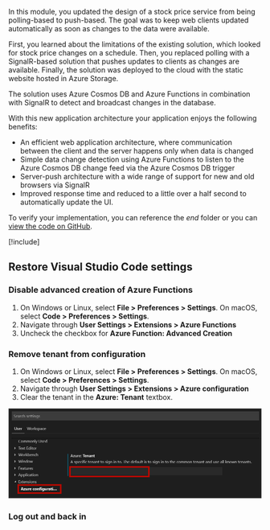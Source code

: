 In this module, you updated the design of a stock price service from being polling-based to push-based. The goal was to keep web clients updated automatically as soon as changes to the data were available. 

First, you learned about the limitations of the existing solution, which looked for stock price changes on a schedule. Then, you replaced polling with a SignalR-based solution that pushes updates to clients as changes are available. Finally, the solution was deployed to the cloud with the static website hosted in Azure Storage.

The solution uses Azure Cosmos DB and Azure Functions in combination with SignalR to detect and broadcast changes in the database.

With this new application architecture your application enjoys the following benefits:

- An efficient web application architecture, where communication between the client and the server happens only when data is changed
- Simple data change detection using Azure Functions to listen to the Azure Cosmos DB change feed via the Azure Cosmos DB trigger
- Server-push architecture with a wide range of support for new and old browsers via SignalR
- Improved response time and reduced to a little over a half second to automatically update the UI.

To verify your implementation, you can reference the *end* folder or you can [view the code on GitHub](https://github.com/MicrosoftDocs/mslearn-advocates.azure-functions-and-signalr/tree/master/end).

<!-- Cleanup sandbox -->
[!include[](../../../includes/azure-sandbox-cleanup.md)]

## Restore Visual Studio Code settings

### Disable advanced creation of Azure Functions

1. On Windows or Linux, select **File > Preferences > Settings**. On macOS, select **Code > Preferences > Settings**.
2. Navigate through **User Settings > Extensions > Azure Functions**
3. Uncheck the checkbox for **Azure Function: Advanced Creation**

### Remove tenant from configuration

1. On Windows or Linux, select **File > Preferences > Settings**. On macOS, select **Code > Preferences > Settings**.
2. Navigate through **User Settings > Extensions > Azure configuration**
3. Clear the tenant in the **Azure: Tenant** textbox.

![Add tenant ID to Visual Studio Code Azure extension configuration](../media/serverless-app-vs-code-tenant-blank.png)

### Log out and back in 